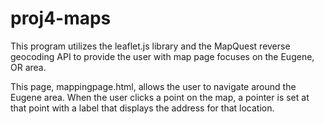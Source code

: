 # proj4-maps
This program utilizes the leaflet.js library and the MapQuest reverse geocoding API to provide the user with map page focuses on the Eugene, OR area.

This page, mappingpage.html, allows the user to navigate around the Eugene area. When the user clicks a point on the map, a pointer is set at that point with a label that displays the address for that location.
